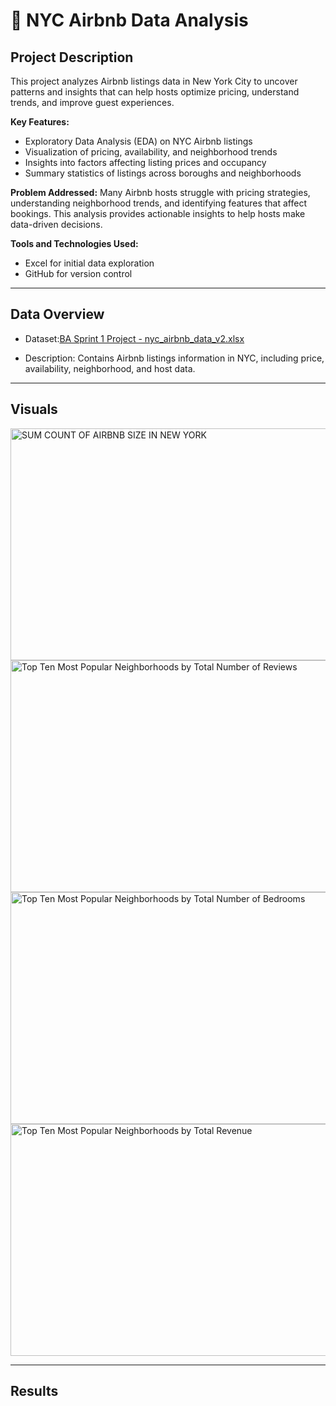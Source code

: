 # 🏡 NYC Airbnb Data Analysis

## Project Description
This project analyzes Airbnb listings data in New York City to uncover patterns and insights that can help hosts optimize pricing, understand trends, and improve guest experiences.

**Key Features:**
- Exploratory Data Analysis (EDA) on NYC Airbnb listings
- Visualization of pricing, availability, and neighborhood trends
- Insights into factors affecting listing prices and occupancy
- Summary statistics of listings across boroughs and neighborhoods

**Problem Addressed:**
Many Airbnb hosts struggle with pricing strategies, understanding neighborhood trends, and identifying features that affect bookings. This analysis provides actionable insights to help hosts make data-driven decisions.

**Tools and Technologies Used:**
- Excel for initial data exploration
- GitHub for version control

---

## Data Overview
- Dataset:[BA Sprint 1 Project - nyc_airbnb_data_v2.xlsx](https://github.com/user-attachments/files/21958636/BA.Sprint.1.Project.-.nyc_airbnb_data_v2.xlsx)

- Description: Contains Airbnb listings information in NYC, including price, availability, neighborhood, and host data.

---

## Visuals

<img width="600" height="371" alt="SUM COUNT OF AIRBNB SIZE IN NEW YORK " src="https://github.com/user-attachments/assets/9446ec03-87ba-48b9-8baa-326647437592" />
<img width="600" height="371" alt="Top Ten Most Popular Neighborhoods by Total Number of Reviews" src="https://github.com/user-attachments/assets/51e2e5a9-5457-49c0-9dcb-433d3265c509" />
<img width="600" height="371" alt="Top Ten Most Popular Neighborhoods by Total Number of Bedrooms" src="https://github.com/user-attachments/assets/780964e2-6c4e-40eb-b4d2-1b0e3b8906f7" />
<img width="600" height="371" alt="Top Ten Most Popular Neighborhoods by Total Revenue" src="https://github.com/user-attachments/assets/e0756e45-e4a5-4c06-a510-2379a7a41b52" />



---

## Results

